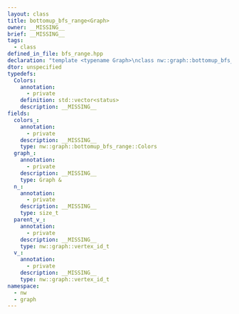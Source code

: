 ```yaml
---
layout: class
title: bottomup_bfs_range<Graph>
owner: __MISSING__
brief: __MISSING__
tags:
  - class
defined_in_file: bfs_range.hpp
declaration: "template <typename Graph>\nclass nw::graph::bottomup_bfs_range;"
dtor: unspecified
typedefs:
  Colors:
    annotation:
      - private
    definition: std::vector<status>
    description: __MISSING__
fields:
  colors_:
    annotation:
      - private
    description: __MISSING__
    type: nw::graph::bottomup_bfs_range::Colors
  graph_:
    annotation:
      - private
    description: __MISSING__
    type: Graph &
  n_:
    annotation:
      - private
    description: __MISSING__
    type: size_t
  parent_v_:
    annotation:
      - private
    description: __MISSING__
    type: nw::graph::vertex_id_t
  v_:
    annotation:
      - private
    description: __MISSING__
    type: nw::graph::vertex_id_t
namespace:
  - nw
  - graph
---
```


```{index}  bottomup_bfs_range<Graph>
```

